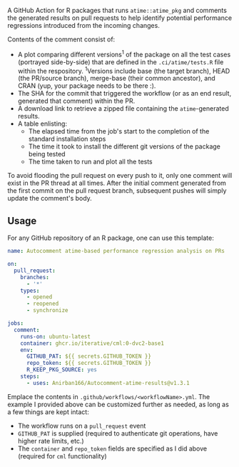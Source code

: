 A GitHub Action for R packages that runs `atime::atime_pkg` and comments the generated results on pull requests to help identify potential performance regressions introduced from the incoming changes.

Contents of the comment consist of:
- A plot comparing different versions<sup>1</sup> of the package on all the test cases (portrayed side-by-side) that are defined in the `.ci/atime/tests.R` file within the respository. <sup>1</sup>Versions include base (the target branch), HEAD (the PR/source branch), merge-base (their common ancestor), and CRAN (yup, your package needs to be there :).
- The SHA for the commit that triggered the workflow (or as an end result, generated that comment) within the PR.
- A download link to retrieve a zipped file containing the `atime`-generated results.
- A table enlisting:
  - The elapsed time from the job's start to the completion of the standard installation steps
  - The time it took to install the different git versions of the package being tested
  - The time taken to run and plot all the tests

To avoid flooding the pull request on every push to it, only one comment will exist in the PR thread at all times. After the initial comment generated from the first commit on the pull request branch, subsequent pushes will simply update the comment's body.

## Usage

For any GitHub repository of an R package, one can use this template:
```yml
name: Autocomment atime-based performance regression analysis on PRs

on:
  pull_request:
    branches:
      - '*'
    types:
      - opened
      - reopened
      - synchronize

jobs:
  comment:
    runs-on: ubuntu-latest
    container: ghcr.io/iterative/cml:0-dvc2-base1
    env:
      GITHUB_PAT: ${{ secrets.GITHUB_TOKEN }}
      repo_token: ${{ secrets.GITHUB_TOKEN }}
      R_KEEP_PKG_SOURCE: yes
    steps:
      - uses: Anirban166/Autocomment-atime-results@v1.3.1
```
Emplace the contents in `.github/workflows/<workflowName>.yml`. The example I provided above can be customized further as needed, as long as a few things are kept intact:
- The workflow runs on a `pull_request` event
- `GITHUB_PAT` is supplied (required to authenticate git operations, have higher rate limits, etc.)
- The `container` and `repo_token` fields are specified as I did above (required for `cml` functionality)
